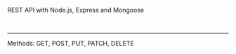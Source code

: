 <p>REST API with Node.js, Express and Mongoose</p>
<br>
<hr>
Methods: GET, POST, PUT, PATCH, DELETE

